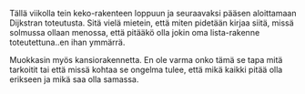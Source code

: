 Tällä viikolla tein keko-rakenteen loppuun ja seuraavaksi pääsen aloittamaan Dijkstran toteutusta. Sitä vielä mietein, että miten pidetään kirjaa siitä, missä solmussa ollaan menossa, että pitääkö olla jokin oma lista-rakenne toteutettuna..en ihan ymmärrä. 

Muokkasin myös kansiorakennetta. En ole varma onko tämä se tapa mitä tarkoitit tai että missä kohtaa se ongelma tulee, että mikä kaikki pitää olla erikseen ja mikä saa olla samassa. 
